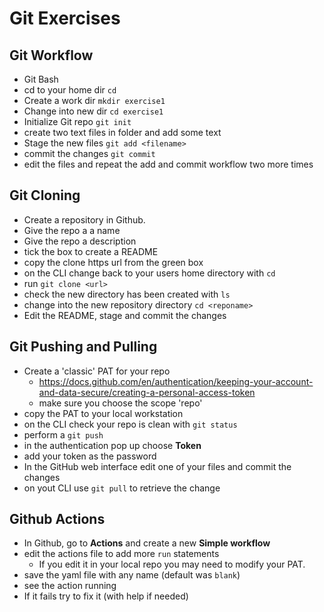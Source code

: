# Git Exercises

## Git Workflow

- Git Bash
- cd to your home dir `cd`
- Create a work dir  `mkdir exercise1`
- Change into new dir `cd exercise1`
- Initialize Git repo `git init`
- create two text files in folder and add some text
- Stage the new files `git add <filename>`
- commit the changes `git commit`
- edit the files and repeat the add and commit workflow two more times

## Git Cloning

- Create a repository in Github.
- Give the repo a a name
- Give the repo a description
- tick the box to create a README
- copy the clone https url from the green box
- on the CLI change back to your users home directory with `cd`
- run `git clone <url>`
- check the new directory has been created with `ls`
- change into the new repository directory `cd <reponame>`
- Edit the README, stage and commit the changes

## Git Pushing and Pulling

- Create a 'classic' PAT for your repo 
  - <https://docs.github.com/en/authentication/keeping-your-account-and-data-secure/creating-a-personal-access-token>
  - make sure you choose the scope 'repo'
- copy the PAT to your local workstation
- on the CLI check your repo is clean with `git status`
- perform a `git push`
- in the authentication pop up choose **Token**
- add your token as the password
- In the GitHub web interface edit one of your files and commit the changes
- on yout CLI use `git pull` to retrieve the change

## Github Actions

- In Github, go to **Actions** and create a new **Simple workflow**
- edit the actions file to add more `run` statements
  - If you edit it in your local repo you may need to modify your PAT.
- save the yaml file with any name (default was `blank`)
- see the action running
- If it fails try to fix it (with help if needed)